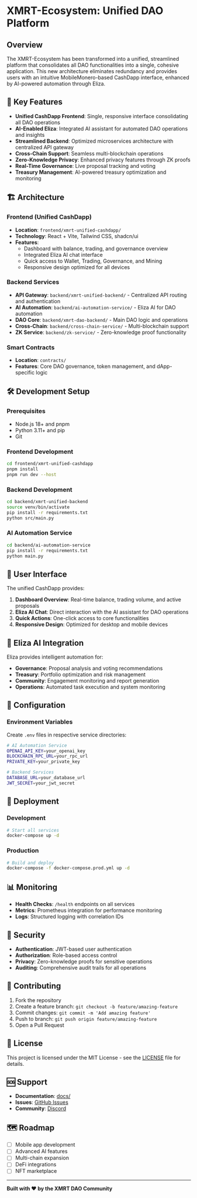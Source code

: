 # XMRT-Ecosystem: Unified DAO Platform

## Overview

The XMRT-Ecosystem has been transformed into a unified, streamlined platform that consolidates all DAO functionalities into a single, cohesive application. This new architecture eliminates redundancy and provides users with an intuitive MobileMonero-based CashDapp interface, enhanced by AI-powered automation through Eliza.

## 🚀 Key Features

- **Unified CashDapp Frontend**: Single, responsive interface consolidating all DAO operations
- **AI-Enabled Eliza**: Integrated AI assistant for automated DAO operations and insights
- **Streamlined Backend**: Optimized microservices architecture with centralized API gateway
- **Cross-Chain Support**: Seamless multi-blockchain operations
- **Zero-Knowledge Privacy**: Enhanced privacy features through ZK proofs
- **Real-Time Governance**: Live proposal tracking and voting
- **Treasury Management**: AI-powered treasury optimization and monitoring

## 🏗️ Architecture

### Frontend (Unified CashDapp)
- **Location**: `frontend/xmrt-unified-cashdapp/`
- **Technology**: React + Vite, Tailwind CSS, shadcn/ui
- **Features**: 
  - Dashboard with balance, trading, and governance overview
  - Integrated Eliza AI chat interface
  - Quick access to Wallet, Trading, Governance, and Mining
  - Responsive design optimized for all devices

### Backend Services
- **API Gateway**: `backend/xmrt-unified-backend/` - Centralized API routing and authentication
- **AI Automation**: `backend/ai-automation-service/` - Eliza AI for DAO automation
- **DAO Core**: `backend/xmrt-dao-backend/` - Main DAO logic and operations
- **Cross-Chain**: `backend/cross-chain-service/` - Multi-blockchain support
- **ZK Service**: `backend/zk-service/` - Zero-knowledge proof functionality

### Smart Contracts
- **Location**: `contracts/`
- **Features**: Core DAO governance, token management, and dApp-specific logic

## 🛠️ Development Setup

### Prerequisites
- Node.js 18+ and pnpm
- Python 3.11+ and pip
- Git

### Frontend Development
```bash
cd frontend/xmrt-unified-cashdapp
pnpm install
pnpm run dev --host
```

### Backend Development
```bash
cd backend/xmrt-unified-backend
source venv/bin/activate
pip install -r requirements.txt
python src/main.py
```

### AI Automation Service
```bash
cd backend/ai-automation-service
pip install -r requirements.txt
python main.py
```

## 📱 User Interface

The unified CashDapp provides:

1. **Dashboard Overview**: Real-time balance, trading volume, and active proposals
2. **Eliza AI Chat**: Direct interaction with the AI assistant for DAO operations
3. **Quick Actions**: One-click access to core functionalities
4. **Responsive Design**: Optimized for desktop and mobile devices

## 🤖 Eliza AI Integration

Eliza provides intelligent automation for:
- **Governance**: Proposal analysis and voting recommendations
- **Treasury**: Portfolio optimization and risk management
- **Community**: Engagement monitoring and report generation
- **Operations**: Automated task execution and system monitoring

## 🔧 Configuration

### Environment Variables
Create `.env` files in respective service directories:

```bash
# AI Automation Service
OPENAI_API_KEY=your_openai_key
BLOCKCHAIN_RPC_URL=your_rpc_url
PRIVATE_KEY=your_private_key

# Backend Services
DATABASE_URL=your_database_url
JWT_SECRET=your_jwt_secret
```

## 🚀 Deployment

### Development
```bash
# Start all services
docker-compose up -d
```

### Production
```bash
# Build and deploy
docker-compose -f docker-compose.prod.yml up -d
```

## 📊 Monitoring

- **Health Checks**: `/health` endpoints on all services
- **Metrics**: Prometheus integration for performance monitoring
- **Logs**: Structured logging with correlation IDs

## 🔐 Security

- **Authentication**: JWT-based user authentication
- **Authorization**: Role-based access control
- **Privacy**: Zero-knowledge proofs for sensitive operations
- **Auditing**: Comprehensive audit trails for all operations

## 🤝 Contributing

1. Fork the repository
2. Create a feature branch: `git checkout -b feature/amazing-feature`
3. Commit changes: `git commit -m 'Add amazing feature'`
4. Push to branch: `git push origin feature/amazing-feature`
5. Open a Pull Request

## 📄 License

This project is licensed under the MIT License - see the [LICENSE](LICENSE) file for details.

## 🆘 Support

- **Documentation**: [docs/](docs/)
- **Issues**: [GitHub Issues](https://github.com/DevGruGold/XMRT-Ecosystem/issues)
- **Community**: [Discord](https://discord.gg/xmrt-dao)

## 🗺️ Roadmap

- [ ] Mobile app development
- [ ] Advanced AI features
- [ ] Multi-chain expansion
- [ ] DeFi integrations
- [ ] NFT marketplace

---

**Built with ❤️ by the XMRT DAO Community**

